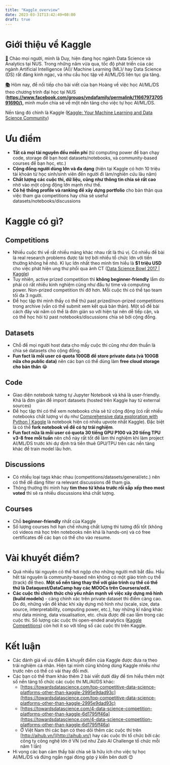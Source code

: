 ```yaml
---
title: "Kaggle_overview"
date: 2023-03-31T13:42:49+08:00
draft: true
---
```


# Giới thiệu về Kaggle

**[👋](https://emojipedia.org/waving-hand/)** Chào mọi người, mình là Duy, hiện đang học ngành Data Science và Analytics tại NUS. Trong những năm vừa qua, tốc độ phát triển của các ngành Artificial Intelligence (AI)/ Machine Learning (ML)/ hay Data Science (DS) rất đáng kinh ngạc, và nhu cầu học tập về AI/ML/DS liên tục gia tăng.

**[📚](https://emojipedia.org/books/)** Hôm nay, để nối tiếp cho bài viết của bạn Hoàng về việc học AI/ML/DS theo chương trình đại học tại NUS (**https://www.facebook.com/groups/vndafamily/permalink/1166797370591690/),** mình muốn chia sẻ về một nền tảng cho việc tự học AI/ML/DS. 

Nền tảng đó chình là Kaggle ([Kaggle: Your Machine Learning and Data Science Community](https://www.kaggle.com/))

# Ưu điểm

- **Tất cả mọi tài nguyên đều miễn phí** (từ computing power để bạn chạy code, storage để bạn host datasets/notebooks, và community-based courses để bạn học, etc.)
- **Cộng đồng người dùng lớn và đa dạng** (hiện tại Kaggle có hơn 10 triệu tài khoản từ học sinh/sinh viên đến người đi làm/nghiên cứu lâu năm)
- **Chất lượng các cuộc thi, dữ liệu, cũng như thông tin chia sẻ rất cao** nhờ vào một cộng động lớn mạnh như thế.
- **Có hệ thống profile và ranking để xây dựng portfolio** cho bản thân qua việc tham gia competitions hay chia sẻ useful datasets/notebooks/discussions

# Kaggle có gì?

## Competitions

- Nhiều cuộc thi về rất nhiều mảng khác nhau rất là thú vị. Có nhiều đề bài là real research problems được tài trợ bởi nhiều tổ chức lớn với tiền thưởng không hề nhỏ. Kỉ lục lớn nhất theo mình tìm hiểu là **$1 triệu USD** cho việc phát hiện ung thư phổi qua ảnh CT ([Data Science Bowl 2017 | Kaggle](https://www.kaggle.com/c/data-science-bowl-2017))
- Tuy nhiên, active prized competition thì **không beginner-friendly** lắm do phải có rất nhiều kinh nghiệm cũng như đầu tư time và computing power. Non-prized competition thì đỡ hơn. Mỗi cuộc thi có thể tạo team tối đa 3 người.
- Để học tập thì mình thấy có thể thử past prized/non-prized competitions trong archive (vẫn có thể submit xem kết quả bản thân). Một số đề bài cách đây vài năm có thể là đơn giản so với hiện tại nên dễ tiếp cận, và có thể học hỏi từ past notebooks/discussions chia sẻ bởi cộng đồng.

## Datasets

- Chỗ để mọi người host data cho mấy cuộc thi cũng như đơn thuần là chia sẻ datasets cho cộng đồng.
- **Fun fact là mỗi user có quota 100GB để store private data (và 100GB nữa cho public data)** nên các bạn có thể dùng làm **free cloud storage cho bản thân** 😂

## Code

- Giao diện notebook tương tự Jupyter Notebook và khá là user-friendly. Khá là đơn giản để import datasets (hosted trên Kaggle hay từ external sources)
- Để học tập thì có thể xem notebooks chia sẻ từ cộng động (có rất nhiều notebooks chất lượng ví dụ như [Comprehensive data exploration with Python | Kaggle](https://www.kaggle.com/code/pmarcelino/comprehensive-data-exploration-with-python#2.-First-things-first:-analysing-'SalePrice') là notebook hiện có nhiều upvote nhất Kaggle). Đặc biệt là có thể **fork notebook về để có tự trải nghiệm**.
- **Fun fact nữa là mỗi user có quota 30 tiếng GPU P100 và 20 tiếng TPU v3-8 free mỗi tuần** nên chỗ này rất tốt để làm thí nghiệm khi làm project AI/ML/DS trước khi dự định trả tiền thuê GPU/TPU trên các nền tảng khác để train model lâu hơn.

## Discussions

- Có nhiều loại tags khác nhau (competitions/datasets/general/etc.) nên có thể dễ dàng filter ra relevant discussions để tham gia.
- Thông thường thì mình hay **tìm theo từ khóa trước rồi sắp xếp theo most voted** thì sẽ ra nhiều discussions khá chất lượng.

## Courses

- Chỗ **beginner-friendly** nhất của Kaggle
- Số lượng courses hơi hạn chế nhưng chất lượng thì tương đối tốt (không có videos mà học trên notebooks nên khá là hands-on) và có free certificates để các bạn có thể cho vào resume.

# Vài khuyết điểm?

- Quá nhiều tài nguyên có thể hơi ngộp cho những người mới bắt đầu. Hầu hết tài nguyên là community-based nên không có một giáo trình cụ thể (track) để theo. **Một số nền tảng thay thế với giáo trình cụ thể có thể thử là Dataquest/DataCamp hay các MOOCs trên Coursera/edX.**
- **Các cuộc thi chính thức chủ yếu nhấn mạnh về việc xây dựng mô hình (build models)** - càng chính xác trên private dataset thì điểm càng cao. Do đó, những vấn đề khác khi xây dựng mô hình như (scale, size, data source, interpretability, computing power, etc.), hay những kĩ năng khác như data mining, data visualisation, etc. chưa được đề cao lắm trong các cuộc thi. Số lượng các cuộc thi open-ended analytics ([Kaggle Competitions](https://www.kaggle.com/competitions?hostSegmentIdFilter=11)) còn hơi ít so với tổng số các cuộc thi trên Kaggle.

# Kết luận

- Các đánh giá về ưu điểm & khuyết điểm của Kaggle được đưa ra theo trải nghiệm cá nhân. Hiện tại mình cũng không dùng Kaggle nhiều như trước nên có thể có vài thay đổi mới.
- Các bạn có thể tham khảo thêm 2 bài viết dưới đây để tìm hiểu thêm một số nền tảng tổ chức các cuộc thi ML/AI/DS khác:
    - [https://towardsdatascience.com/top-competitive-data-science-platforms-other-than-kaggle-2995e9dad93c](https://towardsdatascience.com/top-competitive-data-science-platforms-other-than-kaggle-2995e9dad93c)
    - [https://towardsdatascience.com/4-data-science-competition-platforms-other-than-kaggle-6d1795ff46a](https://towardsdatascience.com/4-data-science-competition-platforms-other-than-kaggle-6d1795ff46a)
    - Ở Việt Nam thì các bạn có theo dõi thêm các cuộc thi trên [http://aihub.vn/](http://aihub.vn/) hay các cuộc thi tổ chức bởi các công ty công nghệ lớn ở VN (vd như Zalo AI Challenge tổ chức mỗi năm 1 lần)
- Hi vọng các bạn cảm thấy bài chia sẻ là hữu ích cho việc tự học AI/ML/DS và đừng ngần ngại đóng góp ý kiến bên dưới 😊

